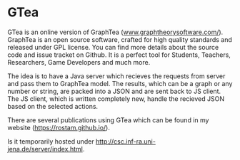 # GTea
GTea is an online version of GraphTea (www.graphtheorysoftware.com/).
GraphTea is an open source software, 
crafted for high quality standards and released under GPL license. 
You can find more details about the source code and issue tracket on Github.
It is a perfect tool for Students, Teachers, Researchers, Game Developers and much more. 

The idea is to have a Java server which recieves the requests from server and pass them to GraphTea model.
The results, which can be a graph or any number or string, are packed into a JSON and are sent back to JS client.
The JS client, which is written completely new, handle the recieved JSON based on the selected actions.

There are several publications using GTea which can be found in my website (https://rostam.github.io/). 

Is it temporarily hosted under http://csc.inf-ra.uni-jena.de/server/index.html.

